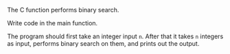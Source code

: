The C function performs binary search.

Write code in the main function.  

The program should first take an integer input `n`. After that it takes `n` integers as input, performs binary search on them, and prints out the output.

